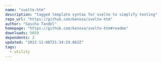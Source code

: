```yaml
---
name: "svelte-htm"
description: "tagged template syntax for svelte to simplify testing"
repo_url: "https://github.com/kenoxa/svelte-htm"
author: "Sascha Tandel"
homepage: "https://github.com/kenoxa/svelte-htm#readme"
downloads: 5859
dependents: 2
updated: "2022-11-08T21:34:29.863Z"
tags: 
  - utility
---
```

